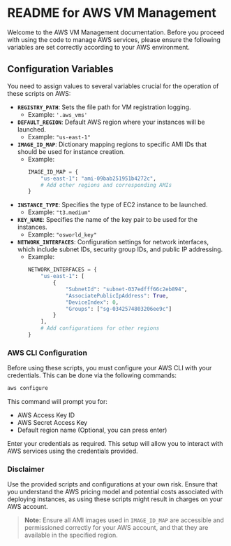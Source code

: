 # README for AWS VM Management

Welcome to the AWS VM Management documentation. Before you proceed with using the code to manage AWS services, please ensure the following variables are set correctly according to your AWS environment.

## Configuration Variables
You need to assign values to several variables crucial for the operation of these scripts on AWS:

- **`REGISTRY_PATH`**: Sets the file path for VM registration logging.
  - Example: `'.aws_vms'`
- **`DEFAULT_REGION`**: Default AWS region where your instances will be launched.
  - Example: `"us-east-1"`
- **`IMAGE_ID_MAP`**: Dictionary mapping regions to specific AMI IDs that should be used for instance creation.
  - Example: 
    ```python
    IMAGE_ID_MAP = {
        "us-east-1": "ami-09bab251951b4272c",
        # Add other regions and corresponding AMIs
    }
    ```
- **`INSTANCE_TYPE`**: Specifies the type of EC2 instance to be launched.
  - Example: `"t3.medium"`
- **`KEY_NAME`**: Specifies the name of the key pair to be used for the instances.
  - Example: `"osworld_key"`
- **`NETWORK_INTERFACES`**: Configuration settings for network interfaces, which include subnet IDs, security group IDs, and public IP addressing.
  - Example:
    ```python
    NETWORK_INTERFACES = {
        "us-east-1": [
            {
                "SubnetId": "subnet-037edfff66c2eb894",
                "AssociatePublicIpAddress": True,
                "DeviceIndex": 0,
                "Groups": ["sg-0342574803206ee9c"]
            }
        ],
        # Add configurations for other regions
    }
    ```


### AWS CLI Configuration
Before using these scripts, you must configure your AWS CLI with your credentials. This can be done via the following commands:

```bash
aws configure
```
This command will prompt you for:
- AWS Access Key ID
- AWS Secret Access Key
- Default region name (Optional, you can press enter)

Enter your credentials as required. This setup will allow you to interact with AWS services using the credentials provided.

### Disclaimer
Use the provided scripts and configurations at your own risk. Ensure that you understand the AWS pricing model and potential costs associated with deploying instances, as using these scripts might result in charges on your AWS account.

> **Note:**  Ensure all AMI images used in `IMAGE_ID_MAP` are accessible and permissioned correctly for your AWS account, and that they are available in the specified region.
